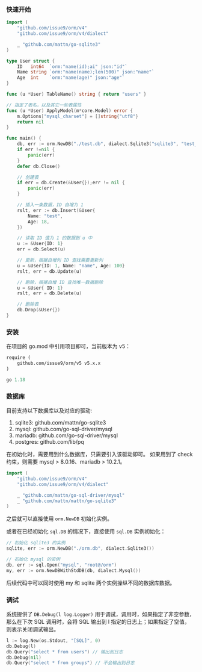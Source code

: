 ### 快速开始

```go
import (
    "github.com/issue9/orm/v4"
    "github.com/issue9/orm/v4/dialect"

    _ "github.com/mattn/go-sqlite3"
)

type User struct {
    ID   int64  `orm:"name(id);ai" json:"id"`
    Name string `orm:"name(name);len(500)" json:"name"`
    Age  int    `orm:"name(age)" json:"age"`
}

func (u *User) TableName() string { return "users" }

// 指定了表名，以及其它一些表属性
func (u *User) ApplyModel(m*core.Model) error {
    m.Options["mysql_charset"] = []string{"utf8"}
    return nil
}

func main() {
    db, err := orm.NewDB("./test.db", dialect.Sqlite3("sqlite3", "test_"))
    if err !=nil {
        panic(err)
    }
    defer db.Close()

    // 创建表
    if err = db.Create(&User{});err != nil {
        panic(err)
    }

    // 插入一条数据，ID 自增为 1
    rslt, err := db.Insert(&User{
        Name: "test",
        Age: 18,
    })

    // 读取 ID 值为 1 的数据到 u 中
    u := &User{ID: 1}
    err = db.Select(u)

    // 更新，根据自增列 ID 查找需要更新列
    u = &User{ID: 1, Name: "name", Age: 100}
    rslt, err = db.Update(u)

    // 删除，根据自增 ID 查找唯一数据删除
    u = &User{ ID: 1}
    rslt, err = db.Delete(u)

    // 删除表
    db.Drop(&User{})
}
```


### 安装

在项目的 go.mod 中引用项目即可，当前版本为 v5：

```go.mod
require (
    github.com/issue9/orm/v5 v5.x.x
)

go 1.18
```

### 数据库

目前支持以下数据库以及对应的驱动:

 1. sqlite3:  github.com/mattn/go-sqlite3
 1. mysql:    github.com/go-sql-driver/mysql
 1. mariadb:  github.com/go-sql-driver/mysql
 1. postgres: github.com/lib/pq

在初始化时，需要用到什么数据库，只需要引入该驱动即可。
如果用到了 check 约束，则需要 mysql > 8.0.16、mariadb > 10.2.1。

```go
import (
    "github.com/issue9/orm/v4"
    "github.com/issue9/orm/v4/dialect"

    _ "github.com/mattn/go-sql-driver/mysql"
    _ "github.com/mattn/mattn/go-sqlite3"
)
```

之后就可以直接使用 `orm.NewDB` 初始化实例。

或者在已经初始化 `sql.DB` 的情况下，直接使用 `sql.DB` 实例初始化：

```go
// 初始化 sqlite3 的实例
sqlite, err := orm.NewDB("./orm.db", dialect.Sqlite3())

// 初始化 mysql 的实例
db, err := sql.Open("mysql", "root@/orm")
my, err := orm.NewDBWithStdDB(db, dialect.Mysql())
```

后续代码中可以同时使用 my 和 sqlite 两个实例操纵不同的数据库数据。

### 调试

系统提供了 `DB.Debug(l log.Logger)` 用于调试，调用时，如果指定了非空参数，
那么在下次 SQL 调用时，会将 SQL 输出到 l 指定的日志上；如果指定了空值，
则表示关闭调试输出。

```go
l := log.New(os.Stdout, "[SQL]", 0)
db.Debug(l)
db.Query("select * from users") // 输出到日志
db.Debug(nil)
db.Query("select * from groups") // 不会输出到日志
```
